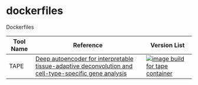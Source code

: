 # dockerfiles
Dockerfiles

| Tool Name   | Reference                     | Version List       | 
|-------------|-------------------------------|--------------------|
| TAPE        |[Deep autoencoder for interpretable tissue-adaptive deconvolution and cell-type-specific gene analysis](https://www.nature.com/articles/s41467-022-34550-9)          | [![image build for tape container](https://github.com/loganylchen/dockerfiles/actions/workflows/tools_tape_build.yaml/badge.svg?event=workflow_run)](https://github.com/loganylchen/dockerfiles/actions/workflows/tools_tape_build.yaml) | 

